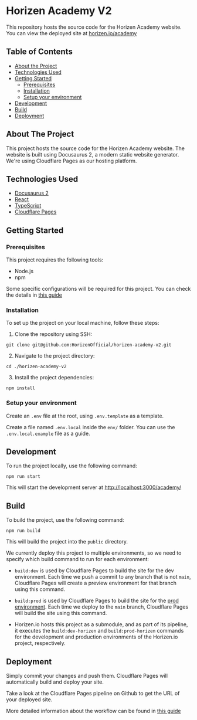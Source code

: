 # Horizen Academy V2

This repository hosts the source code for the Horizen Academy website. You can view the deployed site at [horizen.io/academy](https://www.horizen.io/academy/)

## Table of Contents

-   [About the Project](#about-the-project)
-   [Technologies Used](#technologies-used)
-   [Getting Started](#getting-started)
    -   [Prerequisites](#prerequisites)
    -   [Installation](#installation)
    -   [Setup your environment](#setup-your-environment)
-   [Development](#development)
-   [Build](#build)
-   [Deployment](#deployment)

## About The Project

This project hosts the source code for the Horizen Academy website. The website is built using Docusaurus 2, a modern static website generator. We're using Cloudflare Pages as our hosting platform.

## Technologies Used

-   [Docusaurus 2](https://docusaurus.io/)
-   [React](https://reactjs.org/)
-   [TypeScript](https://www.typescriptlang.org/)
-   [Cloudflare Pages](https://pages.cloudflare.com/)

## Getting Started

### Prerequisites

This project requires the following tools:

-   Node.js
-   npm

Some specific configurations will be required for this project. You can check the details in [this guide](https://docs.google.com/document/d/1CSYHjktlbkVgLX8TUKhz2j9H5KvzfYJXF6vuCYxnMFE/edit?usp=sharing)

### Installation

To set up the project on your local machine, follow these steps:

1. Clone the repository using SSH:

```
git clone git@github.com:HorizenOfficial/horizen-academy-v2.git
```

2. Navigate to the project directory:

```
cd ./horizen-academy-v2
```

3. Install the project dependencies:

```
npm install
```

### Setup your environment

Create an `.env` file at the root, using `.env.template` as a template.

Create a file named `.env.local` inside the `env/` folder. You can use the `.env.local.example` file as a guide.

## Development

To run the project locally, use the following command:

```
npm run start
```

This will start the development server at <http://localhost:3000/academy/>

## Build

To build the project, use the following command:

```
npm run build
```

This will build the project into the `public` directory.

We currently deploy this project to multiple environments, so we need to specify which build command to run for each environment:

-   `build:dev` is used by Cloudflare Pages to build the site for the dev environment. Each time we push a commit to any branch that is not `main`, Cloudflare Pages will create a preview environment for that branch using this command.

-   `build:prod` is used by Cloudflare Pages to build the site for the [prod environment](https://main.horizen-academy-v2.pages.dev/). Each time we deploy to the `main` branch, Cloudflare Pages will build the site using this command.

-   Horizen.io hosts this project as a submodule, and as part of its pipeline, it executes the `build:dev-horizen` and `build:prod-horizen` commands for the development and production environments of the Horizen.io project, respectively.

## Deployment

Simply commit your changes and push them. Cloudflare Pages will automatically build and deploy your site.

Take a look at the Cloudflare Pages pipeline on Github to get the URL of your deployed site.

More detailed information about the workflow can be found in [this guide](https://horizenlabs.atlassian.net/l/cp/5GftU17P)
